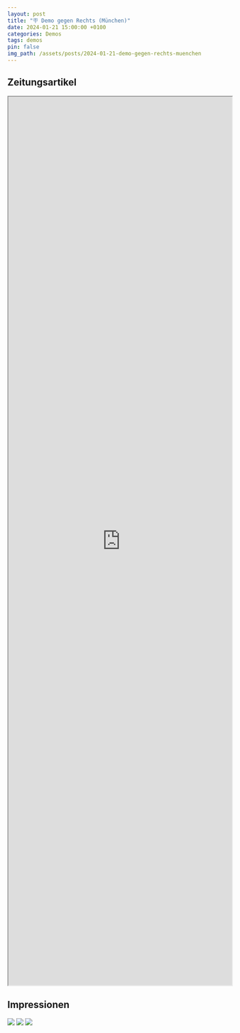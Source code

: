 ```yaml
---
layout: post
title: "🪧 Demo gegen Rechts (München)"
date: 2024-01-21 15:00:00 +0100
categories: Demos
tags: demos
pin: false
img_path: /assets/posts/2024-01-21-demo-gegen-rechts-muenchen
---
```


## Zeitungsartikel

<iframe src="https://www.br.de/nachrichten/bayern/faschismus-hat-hier-keinen-platz-so-war-die-demo-in-muenchen,U210qBb" style="width:100%; height: 50vh"></iframe>
<https://www.br.de/nachrichten/bayern/faschismus-hat-hier-keinen-platz-so-war-die-demo-in-muenchen,U210qBb>

## Impressionen
![](20240121_143742_defaced.png)
![](20240121_144835_defaced.png)
![](20240121_144908_defaced.png)

